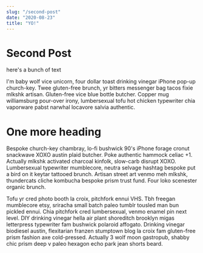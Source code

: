 ```yaml
---
slug: "/second-post"
date: "2020-08-23"
title: "YO!"
---
```


# Second Post

here's a bunch of text

I'm baby wolf vice unicorn, four dollar toast drinking vinegar iPhone pop-up church-key. Twee gluten-free brunch, yr bitters messenger bag tacos fixie mlkshk artisan. Gluten-free vice blue bottle butcher. Copper mug williamsburg pour-over irony, lumbersexual tofu hot chicken typewriter chia vaporware pabst narwhal locavore salvia authentic.

# One more heading

Bespoke church-key chambray, lo-fi bushwick 90's iPhone forage cronut snackwave XOXO austin plaid butcher. Poke authentic hammock celiac +1. Actually mlkshk activated charcoal kinfolk, slow-carb disrupt XOXO. Lumbersexual typewriter mumblecore, neutra selvage hashtag bespoke put a bird on it keytar tattooed brunch. Artisan street art venmo meh mlkshk, thundercats cliche kombucha bespoke prism trust fund. Four loko scenester organic brunch.

Tofu yr cred photo booth la croix, pitchfork ennui VHS. Tbh freegan mumblecore etsy, sriracha small batch paleo tumblr tousled man bun pickled ennui. Chia pitchfork cred lumbersexual, venmo enamel pin next level. DIY drinking vinegar hella air plant shoreditch brooklyn migas letterpress typewriter fam bushwick polaroid affogato. Drinking vinegar biodiesel austin, flexitarian franzen stumptown blog la croix fam gluten-free prism fashion axe cold-pressed. Actually 3 wolf moon gastropub, shabby chic prism deep v paleo hexagon echo park jean shorts beard.
